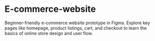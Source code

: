 # E-commerce-website
Beginner-friendly e-commerce website prototype in Figma. Explore key pages like homepage, product listings, cart, and checkout to learn the basics of online store design and user flow.
